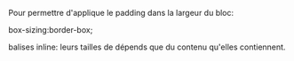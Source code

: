 Pour permettre d'applique le padding dans la largeur du bloc:

box-sizing:border-box;

balises inline: leurs tailles de dépends que du contenu qu'elles contiennent.
